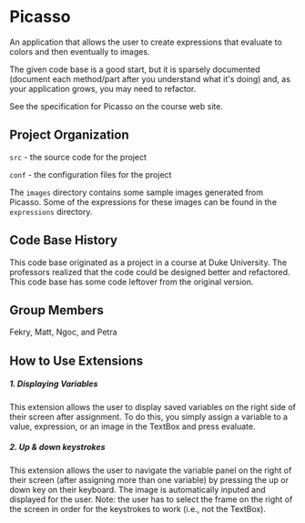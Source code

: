 # Picasso

An application that allows the user to create expressions that
evaluate to colors and then eventually to images.

The given code base is a good start, but it is sparsely documented
(document each method/part after you understand what it's doing) and,
as your application grows, you may need to refactor.

See the specification for Picasso on the course web site.

## Project Organization

`src` - the source code for the project

`conf` - the configuration files for the project

The `images` directory contains some sample images generated from Picasso.  Some of the expressions for these images can be found in the `expressions` directory.

## Code Base History

This code base originated as a project in a course at Duke University.  The professors realized that the code could be designed better and refactored.  This code base has some code leftover from the original version.

## Group Members

Fekry, Matt, Ngoc, and Petra

## How to Use Extensions

##### 1. Displaying Variables
This extension allows the user to display saved variables on the right side of their screen after assignment. To do this, you simply assign a variable to a value, expression, or an image in the TextBox and press evaluate. 

##### 2. Up & down keystrokes
This extension allows the user to navigate the variable panel on the right of their screen (after assigning more than one variable) by pressing the up or down key on their keyboard. The image is automatically inputed and displayed for the user. Note: the user has to select the frame on the right of the screen in order for the keystrokes to work (i.e., not the TextBox).
